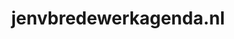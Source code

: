 ---
layout: post
title:  "jenvbredewerkagenda.nl"
internal_url:  "/dutchgov/jenvbredewerkagenda.nl.html"
categories: dutchgov
---